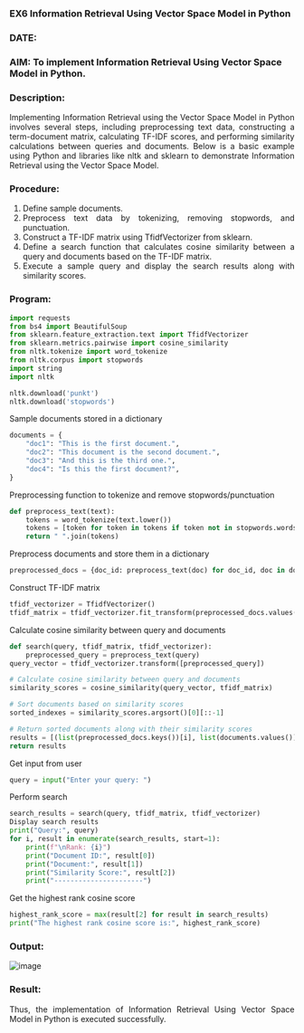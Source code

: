 ### EX6 Information Retrieval Using Vector Space Model in Python
### DATE: 
### AIM: To implement Information Retrieval Using Vector Space Model in Python.
### Description: 
<div align = "justify">
Implementing Information Retrieval using the Vector Space Model in Python involves several steps, including preprocessing text data, constructing a term-document matrix, 
calculating TF-IDF scores, and performing similarity calculations between queries and documents. Below is a basic example using Python and libraries like nltk and 
sklearn to demonstrate Information Retrieval using the Vector Space Model.

### Procedure:
1. Define sample documents.
2. Preprocess text data by tokenizing, removing stopwords, and punctuation.
3. Construct a TF-IDF matrix using TfidfVectorizer from sklearn.
4. Define a search function that calculates cosine similarity between a query and documents based on the TF-IDF matrix.
5. Execute a sample query and display the search results along with similarity scores.

### Program:

```python
import requests
from bs4 import BeautifulSoup
from sklearn.feature_extraction.text import TfidfVectorizer
from sklearn.metrics.pairwise import cosine_similarity
from nltk.tokenize import word_tokenize
from nltk.corpus import stopwords
import string
import nltk

nltk.download('punkt')
nltk.download('stopwords')
```
Sample documents stored in a dictionary

```python
documents = {
    "doc1": "This is the first document.",
    "doc2": "This document is the second document.",
    "doc3": "And this is the third one.",
    "doc4": "Is this the first document?",
}
```

Preprocessing function to tokenize and remove stopwords/punctuation
```python
def preprocess_text(text):
    tokens = word_tokenize(text.lower())
    tokens = [token for token in tokens if token not in stopwords.words("english") and token not in               string.punctuation]
    return " ".join(tokens)
```

Preprocess documents and store them in a dictionary
```python
preprocessed_docs = {doc_id: preprocess_text(doc) for doc_id, doc in documents.items()}
```

Construct TF-IDF matrix
```python
tfidf_vectorizer = TfidfVectorizer()
tfidf_matrix = tfidf_vectorizer.fit_transform(preprocessed_docs.values())
```

Calculate cosine similarity between query and documents
```python
def search(query, tfidf_matrix, tfidf_vectorizer):
    preprocessed_query = preprocess_text(query)
query_vector = tfidf_vectorizer.transform([preprocessed_query])

# Calculate cosine similarity between query and documents
similarity_scores = cosine_similarity(query_vector, tfidf_matrix)

# Sort documents based on similarity scores
sorted_indexes = similarity_scores.argsort()[0][::-1]

# Return sorted documents along with their similarity scores
results = [(list(preprocessed_docs.keys())[i], list(documents.values())[i], similarity_scores[0, i]) for i in sorted_indexes]
return results
```

Get input from user
```python
query = input("Enter your query: ")
```

Perform search
```python
search_results = search(query, tfidf_matrix, tfidf_vectorizer)
Display search results
print("Query:", query)
for i, result in enumerate(search_results, start=1):
    print(f"\nRank: {i}")
    print("Document ID:", result[0])
    print("Document:", result[1])
    print("Similarity Score:", result[2])
    print("----------------------")
```
Get the highest rank cosine score
```python
highest_rank_score = max(result[2] for result in search_results)
print("The highest rank cosine score is:", highest_rank_score)
```

### Output:
![image](https://github.com/user-attachments/assets/a49b2fe3-34a4-4255-bcba-e4dfb94f3fae)

### Result:
Thus, the implementation of Information Retrieval Using Vector Space Model in Python is executed successfully.
